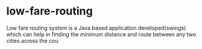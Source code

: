 low-fare-routing
================

Low fare routing system is a Java based application developed(swings) which can help in finding the minimum distance and route between any two cities across the cou
